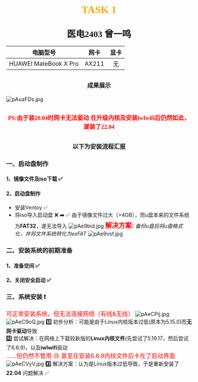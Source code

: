 # <center><font face="仿宋" font color=orange>TASK 1</font>
## <center><font face="楷体" size=5>医电2403 曾一鸣</font></center>
| 电脑型号 | 网卡 | 显卡 |
| :---: | :---: | :---: |
| HUAWEI MateBook X Pro|AX211|无|

## <center><font face="楷体" size=3>成果展示</font></center>
![pAuaFDs.jpg](https://s21.ax1x.com/2024/09/15/pAuaFDs.jpg)
## <center><font face="仿宋" font color=red size=3>PS:由于装20.04时网卡无法驱动 在升级内核及安装iwlwifi后仍然如此，遂装了22.04</font></center>
## <center><font face="楷体" size=3>以下为安装流程汇报</font></center>
### 一、启动盘制作
#### 1、镜像文件及iso下载 :white_check_mark:
#### 2、启动盘制作
- 安装Ventoy :white_check_mark:
- 将iso导入启动盘 :x: :arrow_right: :white_check_mark:
  由于镜像文件过大（>4GB），而u盘本来的文件系统为**FAT32**，遂无法导入
  ![pAe9bid.jpg](https://s21.ax1x.com/2024/09/07/pAe9bid.jpg)
**<font color=red size=4>解决方案:</font>**
*备份u盘后将u盘格式化，并将文件系统转化为exFAT*
![pAe9vsf.jpg](https://s21.ax1x.com/2024/09/07/pAe9vsf.jpg)
### 二、安装系统的前期准备
#### 1、准备空间 :white_check_mark:
#### 2、关闭安全启动 :white_check_mark:
### 三、系统安装 :heavy_exclamation_mark:
<font color=red size=3>可正常安装系统，但无法连接网络（有线&无线）</font>
![pAeCPij.jpg](https://s21.ax1x.com/2024/09/07/pAeCPij.jpg)
![pAeC9oQ.jpg](https://s21.ax1x.com/2024/09/07/pAeC9oQ.jpg)
**:one:** 初步分析：可能是由于Linux内核版本过低(原本为5.15.0)而**无网卡驱动**导致    
**:two:** 尝试解决：在网络上下载较新版的**Linux内核文件**(先尝试了5.19.17，然后尝试了6.6.9)，以及**iwlwifi**驱动    
<font color=red size=3>......但仍然不管用 :cry: 甚至在安装6.6.9内核文件后卡在了启动界面</font>
![pAeCVyV.jpg](https://s21.ax1x.com/2024/09/07/pAeCVyV.jpg)
**:three:** 解决方案：认为是Linux版本过低导致，于是重新安装了**22.04** 问题解决 :white_check_mark:

